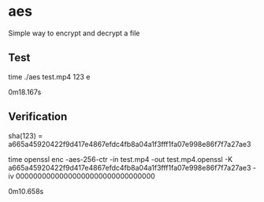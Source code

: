 # aes
Simple way to encrypt and decrypt a file

## Test

time ./aes test.mp4 123 e

0m18.167s

## Verification

sha(123) = a665a45920422f9d417e4867efdc4fb8a04a1f3fff1fa07e998e86f7f7a27ae3

time openssl enc -aes-256-ctr -in test.mp4 -out test.mp4.openssl -K a665a45920422f9d417e4867efdc4fb8a04a1f3fff1fa07e998e86f7f7a27ae3 -iv 00000000000000000000000000000000

0m10.658s

